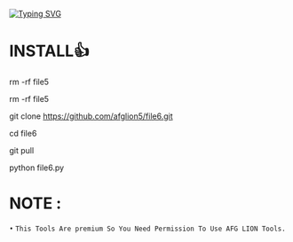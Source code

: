 <!DOCTYPE html>
[![Typing SVG](https://readme-typing-svg.herokuapp.com?color=%23F70B10&size=27&lines=CODED+BY+ARMAN)](https://git.io/typing-svg)
# INSTALL👍
rm -rf file5 

rm -rf file5 

git clone https://github.com/afglion5/file6.git

cd file6

git pull

python file6.py

# NOTE :
 `•` `This Tools Are premium So You Need Permission To Use AFG LION Tools.`


